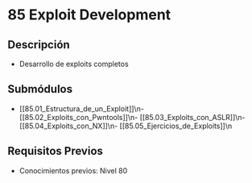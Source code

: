 # 85 Exploit Development

## Descripción
- Desarrollo de exploits completos

## Submódulos
- [[85.01_Estructura_de_un_Exploit]]\n- [[85.02_Exploits_con_Pwntools]]\n- [[85.03_Exploits_con_ASLR]]\n- [[85.04_Exploits_con_NX]]\n- [[85.05_Ejercicios_de_Exploits]]\n

## Requisitos Previos
- Conocimientos previos: Nivel 80
